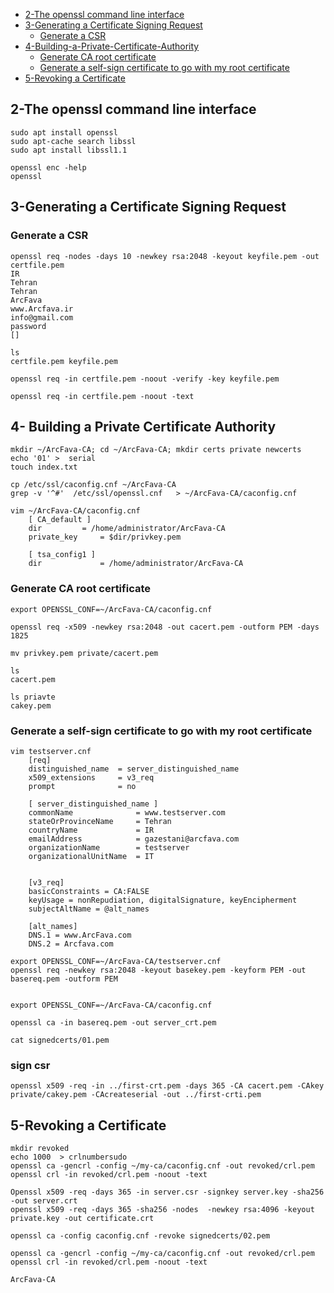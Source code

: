 - [2-The openssl command line interface](#2-The-openssl-command-line-interface)
- [3-Generating a Certificate Signing Request](##3-Generating-a-Certificate-Signing-Request)
  - [Generate a CSR](#Generate-a-CSR)
- [4-Building-a-Private-Certificate-Authority](#4-Building-a-Private-Certificate-Authority)
  - [Generate CA root certificate](#Generate-CA-root-certificate)
  - [Generate a self-sign certificate to go with my root certificate](#Generate-a-self-sign-certificate-to-go-with-my-root-certificate)
- [5-Revoking a Certificate](#5-Revoking-a-Certificate)
	



## 2-The openssl command line interface

```commandline
sudo apt install openssl
sudo apt-cache search libssl
sudo apt install libssl1.1

openssl enc -help
openssl
```

## 3-Generating a Certificate Signing Request

### Generate a CSR
```commandline
openssl req -nodes -days 10 -newkey rsa:2048 -keyout keyfile.pem -out certfile.pem
IR
Tehran
Tehran
ArcFava
www.Arcfava.ir
info@gmail.com
password
[]

ls
certfile.pem keyfile.pem

openssl req -in certfile.pem -noout -verify -key keyfile.pem

openssl req -in certfile.pem -noout -text
```


## 4- Building a Private Certificate Authority
```commandline
mkdir ~/ArcFava-CA; cd ~/ArcFava-CA; mkdir certs private newcerts
echo '01' >  serial
touch index.txt

cp /etc/ssl/caconfig.cnf ~/ArcFava-CA
grep -v '^#'  /etc/ssl/openssl.cnf   > ~/ArcFava-CA/caconfig.cnf

vim ~/ArcFava-CA/caconfig.cnf
	[ CA_default ]
	dir			= /home/administrator/ArcFava-CA
	private_key     = $dir/privkey.pem

	[ tsa_config1 ]
	dir             = /home/administrator/ArcFava-CA
```

### Generate CA root certificate
```commandline
export OPENSSL_CONF=~/ArcFava-CA/caconfig.cnf

openssl req -x509 -newkey rsa:2048 -out cacert.pem -outform PEM -days 1825

mv privkey.pem private/cacert.pem

ls
cacert.pem

ls priavte
cakey.pem
```

### Generate a self-sign certificate to go with my root certificate
```commandline
vim testserver.cnf
	[req]
	distinguished_name	= server_distinguished_name
	x509_extensions 	= v3_req
	prompt 				= no

	[ server_distinguished_name ]
	commonName         		= www.testserver.com
	stateOrProvinceName 	= Tehran
	countryName        		= IR
	emailAddress        	= gazestani@arcfava.com
	organizationName    	= testserver
	organizationalUnitName 	= IT


	[v3_req]
	basicConstraints = CA:FALSE
	keyUsage = nonRepudiation, digitalSignature, keyEncipherment
	subjectAltName = @alt_names

	[alt_names]
	DNS.1 = www.ArcFava.com
	DNS.2 = Arcfava.com

export OPENSSL_CONF=~/ArcFava-CA/testserver.cnf
openssl req -newkey rsa:2048 -keyout basekey.pem -keyform PEM -out basereq.pem -outform PEM


export OPENSSL_CONF=~/ArcFava-CA/caconfig.cnf

openssl ca -in basereq.pem -out server_crt.pem

cat signedcerts/01.pem
```

### sign csr
```
openssl x509 -req -in ../first-crt.pem -days 365 -CA cacert.pem -CAkey private/cakey.pem -CAcreateserial -out ../first-crti.pem
```

## 5-Revoking a Certificate
```commandline
mkdir revoked
echo 1000  > crlnumbersudo
openssl ca -gencrl -config ~/my-ca/caconfig.cnf -out revoked/crl.pem
openssl crl -in revoked/crl.pem -noout -text

Openssl x509 -req -days 365 -in server.csr -signkey server.key -sha256           -out server.crt
openssl x509 -req -days 365 -sha256 -nodes  -newkey rsa:4096 -keyout private.key -out certificate.crt

openssl ca -config caconfig.cnf -revoke signedcerts/02.pem

openssl ca -gencrl -config ~/my-ca/caconfig.cnf -out revoked/crl.pem
openssl crl -in revoked/crl.pem -noout -text

ArcFava-CA
```

